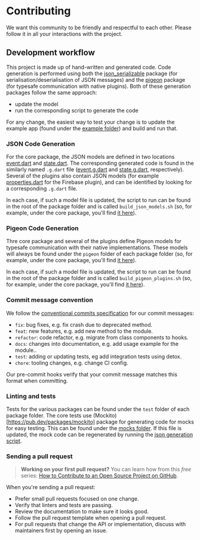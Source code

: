 # Contributing

We want this community to be friendly and respectful to each other. Please follow it in all your interactions with the project.

## Development workflow

This project is made up of hand-written and generated code. Code generation is performed using both the [json_serializable](https://pub.dev/packages/json_serializable) package (for serialisation/deserialisation of JSON messages) and the [pigeon](https://pub.dev/packages/pigeon) package (for typesafe communication with native plugins). Both of these generation packages follow the same approach: 

* update the model
* run the corresponding script to generate the code

For any change, the easiest way to test your change is to update the example app (found under the [example folder](./example/lib/main.dart)) and build and run that.

### JSON Code Generation

For the core package, the JSON models are defined in two locations [event.dart](./packages/core/lib/event.dart) and [state.dart](./packages/core/lib/state.dart). The corresponding generated code is found in the similarly named ```.g.dart``` file ([event.g.dart](./packages/core/lib/event.g.dart) and [state.g.dart](./packages/core/lib/state.g.dart), respectively). Several of the plugins also contain JSON models (for example [properties.dart](./packages/plugins/plugin_firebase/lib/properties.dart) for the Firebase plugin), and can be identified by looking for a corresponding ```.g.dart``` file.

In each case, if such a model file is updated, the script to run can be found in the root of the package folder and is called ```build_json_models.sh``` (so, for example, under the core package, you'll find [it here](./packages/core/build_json_models.sh)).

### Pigeon Code Generation

Thre core package and several of the plugins define Pigeon models for typesafe communication with their native implementations. These models will always be found under the ```pigeon``` folder of each package folder (so, for example, under the core package, you'll find [it here](./packages/core/pigeon/context.dart)).

In each case, if such a model file is updated, the script to run can be found in the root of the package folder and is called ```build_pigeon_plugins.sh``` (so, for example, under the core package, you'll find [it here](./packages/core/build_pigeon_plugins.sh)).


### Commit message convention

We follow the [conventional commits specification](https://www.conventionalcommits.org/en) for our commit messages:

- `fix`: bug fixes, e.g. fix crash due to deprecated method.
- `feat`: new features, e.g. add new method to the module.
- `refactor`: code refactor, e.g. migrate from class components to hooks.
- `docs`: changes into documentation, e.g. add usage example for the module..
- `test`: adding or updating tests, eg add integration tests using detox.
- `chore`: tooling changes, e.g. change CI config.

Our pre-commit hooks verify that your commit message matches this format when committing.

### Linting and tests

Tests for the various packages can be found under the ```test``` folder of each package folder. The core tests use (Mockito)[https://pub.dev/packages/mockito] package for generating code for mocks for easy testing. This can be found under the [mocks folder](./packages/core/test/mocks/mocks.dart). If this file is updated, the mock code can be regenerated by running the [json generation script](./packages/core/build_json_models.sh).

### Sending a pull request

> **Working on your first pull request?** You can learn how from this _free_ series: [How to Contribute to an Open Source Project on GitHub](https://egghead.io/series/how-to-contribute-to-an-open-source-project-on-github).

When you're sending a pull request:

- Prefer small pull requests focused on one change.
- Verify that linters and tests are passing.
- Review the documentation to make sure it looks good.
- Follow the pull request template when opening a pull request.
- For pull requests that change the API or implementation, discuss with maintainers first by opening an issue.
